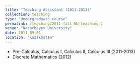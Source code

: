 ```yaml
---
title: "Teaching Assistant (2011-2013)"
collection: teaching
type: "Undergraduate course"
permalink: /teaching/2011-fall-NU-teaching-1
venue: "Nazarbayev University"
date: 2011-09-01
location: "Kazakhstan"
---
```

  * Pre-Calculus, Calculus I, Calculus II, Calculus III (2011-2013)
  * Discrete Mathematics (2012)